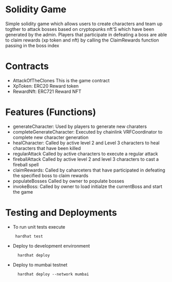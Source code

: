 # Solidity Game

Simple solidity game which allows users to create characters and team up togther to attack bosses based on cryptopunks nft'S
which have been generated by the admin.
Players that participate in defeating a boss are able to claim rewards (xp token and nft) by calling the ClaimRewards function passing in the boss index

# Contracts 
- AttackOfTheClones This is the game contract
- XpToken: ERC20 Reward token
- RewardNft: ERC721 Reward NFT

# Features (Functions)

- generateCharacter: 
  Used by players to generate new charaters
- completeGenerateCharacter: 
  Executed by chainlink VRFCoordinator to complete new character generation
- healCharacter: 
  Called by active level 2 and Level 3 characters to heal characters that have been killed
- regularAttack
  Called by active characters to execute a regular attack
- fireballAttack
   Called by active level 2 and level 3 characters to cast a fireball spell
- claimRewards:
   Called by caharceters that have participated in defeating the specified boss to claim rewards
- populateBosses
   Called by owner to populate bosses
- invokeBoss:
   Called by owner to load initialze the currentBoss and start the game

# Testing and Deployments 
 - To run unit tests execute 
   ```
    hardhat test 
   ```
- Deploy to development environment
   ``` 
     hardhat deploy
   ```
- Deploy to mumbai testnet 
   ``` 
     hardhat deploy --network mumbai
   ```
     
